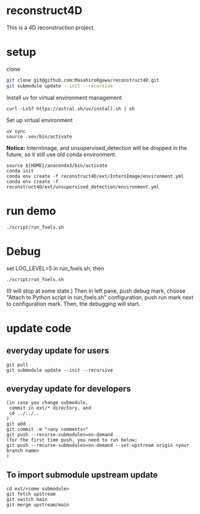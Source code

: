 # reconstruct4D
This is a 4D reconstruction project.

# setup
clone
```bash
git clone git@github.com:MasahiroOgawa/reconstruct4D.git
git submodule update --init --recursive
```
Install uv for virtual environment management
```
curl -LsSf https://astral.sh/uv/install.sh | sh

```

Set up virtual environment
```
uv sync
source .vev/bin/activate
```

**Notice:** InternImage, and unsupervised_detection will be dropped in the future, so it still use old conda environment.
```
source ${HOME}/anaconda3/bin/activate
conda init
conda env create -f reconstruct4D/ext/InternImage/environment.yml
conda env create -f reconstruct4D/ext/unsupervised_detection/environment.yml
```

# run demo
```
./script/run_foels.sh
```

# Debug 
set LOG_LEVEL=5 in run_foels.sh, then
```
./script/run_foels.sh
```
(It will stop at some state.)
Then in left pane, push debug mark, choose "Attach to Python script in run_foels.sh" configuration, push run mark next to configuration mark. Then, the debugging will start.

# update code
## everyday update for users
```
git pull
git submodule update --init --recursive
```

## everyday update for developers
```
(in case you change submodule,
 commit in ext/* directory, and
 cd ../../..
)
git add .
git commit -m "<any comments>"
git push --recurse-submodules=on-demand
(for the first time push, you need to run below;
git push --recurse-submodules=on-demand --set-upstream origin <your branch name>
)
```

## To import submodule upstream update
```
cd ext/<some submodule>
git fetch upstream
git switch main
git merge upstream/main
```